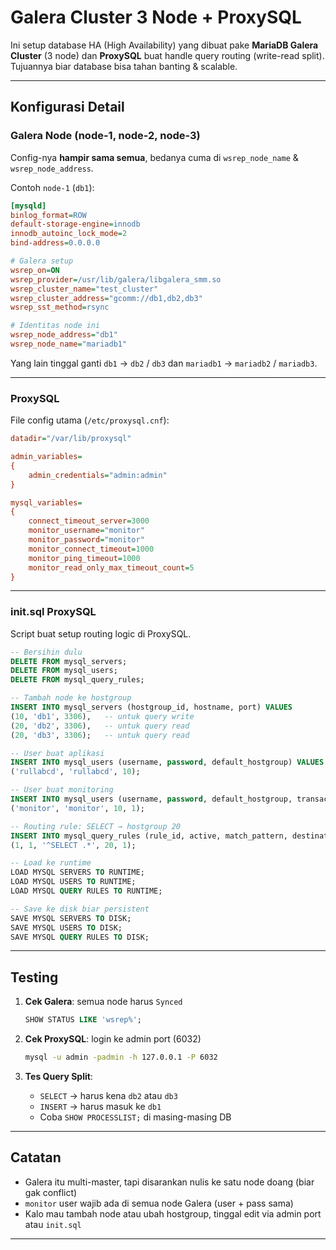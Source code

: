 # Galera Cluster 3 Node + ProxySQL

Ini setup database HA (High Availability) yang dibuat pake **MariaDB Galera Cluster** (3 node) dan **ProxySQL** buat handle query routing (write-read split). Tujuannya biar database bisa tahan banting & scalable.

---

## Konfigurasi Detail

### Galera Node (node-1, node-2, node-3)

Config-nya **hampir sama semua**, bedanya cuma di `wsrep_node_name` & `wsrep_node_address`.

Contoh `node-1` (`db1`):

```ini
[mysqld]
binlog_format=ROW
default-storage-engine=innodb
innodb_autoinc_lock_mode=2
bind-address=0.0.0.0

# Galera setup
wsrep_on=ON
wsrep_provider=/usr/lib/galera/libgalera_smm.so
wsrep_cluster_name="test_cluster"
wsrep_cluster_address="gcomm://db1,db2,db3"
wsrep_sst_method=rsync

# Identitas node ini
wsrep_node_address="db1"
wsrep_node_name="mariadb1"
```

Yang lain tinggal ganti `db1` → `db2` / `db3` dan `mariadb1` → `mariadb2` / `mariadb3`.

---

### ProxySQL

File config utama (`/etc/proxysql.cnf`):

```ini
datadir="/var/lib/proxysql"

admin_variables=
{
    admin_credentials="admin:admin"
}

mysql_variables=
{
    connect_timeout_server=3000
    monitor_username="monitor"
    monitor_password="monitor"
    monitor_connect_timeout=1000
    monitor_ping_timeout=1000
    monitor_read_only_max_timeout_count=5
}
```

---

### init.sql ProxySQL

Script buat setup routing logic di ProxySQL.

```sql
-- Bersihin dulu
DELETE FROM mysql_servers;
DELETE FROM mysql_users;
DELETE FROM mysql_query_rules;

-- Tambah node ke hostgroup
INSERT INTO mysql_servers (hostgroup_id, hostname, port) VALUES
(10, 'db1', 3306),   -- untuk query write
(20, 'db2', 3306),   -- untuk query read
(20, 'db3', 3306);   -- untuk query read

-- User buat aplikasi
INSERT INTO mysql_users (username, password, default_hostgroup) VALUES
('rullabcd', 'rullabcd', 10);

-- User buat monitoring
INSERT INTO mysql_users (username, password, default_hostgroup, transaction_persistent) VALUES
('monitor', 'monitor', 10, 1);

-- Routing rule: SELECT → hostgroup 20
INSERT INTO mysql_query_rules (rule_id, active, match_pattern, destination_hostgroup, apply) VALUES
(1, 1, '^SELECT .*', 20, 1);

-- Load ke runtime
LOAD MYSQL SERVERS TO RUNTIME;
LOAD MYSQL USERS TO RUNTIME;
LOAD MYSQL QUERY RULES TO RUNTIME;

-- Save ke disk biar persistent
SAVE MYSQL SERVERS TO DISK;
SAVE MYSQL USERS TO DISK;
SAVE MYSQL QUERY RULES TO DISK;
```

---

## Testing

1. **Cek Galera**: semua node harus `Synced`

   ```sql
   SHOW STATUS LIKE 'wsrep%';
   ```

2. **Cek ProxySQL**: login ke admin port (6032)

   ```bash
   mysql -u admin -padmin -h 127.0.0.1 -P 6032
   ```

3. **Tes Query Split**:

   - `SELECT` → harus kena `db2` atau `db3`
   - `INSERT` → harus masuk ke `db1`
   - Coba `SHOW PROCESSLIST;` di masing-masing DB

---

## Catatan

- Galera itu multi-master, tapi disarankan nulis ke satu node doang (biar gak conflict)
- `monitor` user wajib ada di semua node Galera (user + pass sama)
- Kalo mau tambah node atau ubah hostgroup, tinggal edit via admin port atau `init.sql`

---
